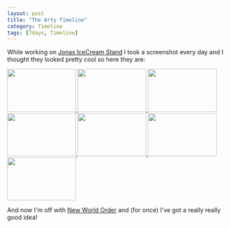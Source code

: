 ```yaml
---
layout: post
title: "The Arty Timeline"
category: Timeline
tags: [7days, Timeline]
---
```


While working on [Jonas IceCream Stand](/blog/postmortem_jonas_icecream_stand) I took a screenshot every day and I thought they looked pretty cool so here they are:

<a href="/media/images/art/day1.png">
    <img src="/media/images/art/day1.png" height="100" width="160" />
</a>
<a href="/media/images/art/day2.png">
    <img src="/media/images/art/day2.png" height="100" width="160" />
</a>
<a href="/media/images/art/day3.png">
    <img src="/media/images/art/day3.png" height="100" width="160" />
</a>
<a href="/media/images/art/day4.png">
    <img src="/media/images/art/day4.png" height="100" width="160" />
</a>
<a href="/media/images/art/day5.png">
    <img src="/media/images/art/day5.png" height="100" width="160" />
</a>
<a href="/media/images/art/day6.png">
    <img src="/media/images/art/day6.png" height="100" width="160" />
</a>
<a href="/media/images/art/day7.png">
    <img src="/media/images/art/day7.png" height="100" width="160" />
</a>

And now I'm off with [New World Order](/blog/december_theme_new_world_order) and (for once) I've got a really really good idea!

